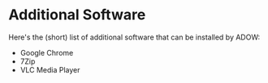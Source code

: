 # Additional Software

Here's the (short) list of additional software that can be installed by ADOW:

- Google Chrome
- 7Zip
- VLC Media Player
